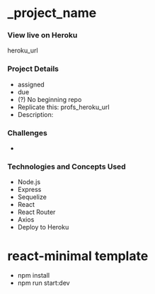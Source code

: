 # \_project_name

### View live on Heroku

heroku_url

### Project Details

- assigned
- due
- (?) No beginning repo
- Replicate this: profs_heroku_url
- Description:

### Challenges

-

### Technologies and Concepts Used

- Node.js
- Express
- Sequelize
- React
- React Router
- Axios
- Deploy to Heroku

# react-minimal template

- npm install
- npm run start:dev
